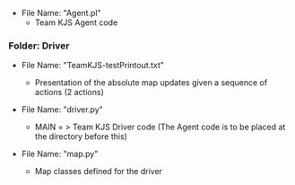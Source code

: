* File Name: "Agent.pl"
	* Team KJS Agent code 

### Folder: Driver
* File Name: "TeamKJS-testPrintout.txt"
	* Presentation of the absolute map updates given a sequence of actions (2 actions) 
* File Name: "driver.py"
	* MAIN = > Team KJS Driver code (The Agent code is to be placed at the directory before this)

* File Name: "map.py"
	* Map classes defined for the driver